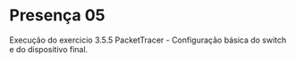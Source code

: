 # Presença 05
Execução do exercicio 3.5.5 PacketTracer - Configuração básica do switch e do dispositivo final.
